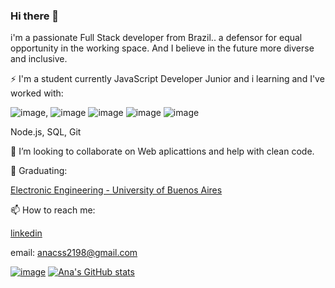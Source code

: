 
### Hi there 👋

i'm a passionate Full Stack developer from Brazil.. a defensor for equal opportunity in the working space. And I believe in the future more diverse and inclusive.

⚡ I'm a student currently JavaScript Developer Junior and i learning and I've worked with:

![image](https://user-images.githubusercontent.com/85584839/149003447-89df4792-1d77-45e3-a0a8-73e241d84e3a.png), ![image](https://user-images.githubusercontent.com/85584839/149003415-c4c4f667-ae27-4c50-97a3-cc63bfd8fc0a.png) ![image](https://user-images.githubusercontent.com/85584839/149003467-55a182c7-c334-492c-8c47-14d9607bdaa1.png) ![image](https://user-images.githubusercontent.com/85584839/149003303-b70f7bfa-7716-4676-8d23-a15239904533.png) ![image](https://user-images.githubusercontent.com/85584839/149003544-0d5d0473-ba79-487e-99e2-beb11effdaaa.png) 

Node.js, SQL, Git

👯 I’m looking to collaborate on Web aplicattions and help with clean code. 

🏫 Graduating:

[Electronic Engineering - University of Buenos Aires](https://www.fi.uba.ar/grado/carreras/ingenieria-electronica)

📫 How to reach me: 

[linkedin](linkedin.com/in/acss2198)

email: anacss2198@gmail.com

[![image](https://github-readme-stats.vercel.app/api/top-langs/?username=anacss21&layout=compact&langs_count=7&theme=dark)](https://github.com/anuraghazra/github-readme-stats)
[![Ana's GitHub stats](https://github-readme-stats.vercel.app/api?username=anacss21)](https://github.com/anuraghazra/github-readme-stats)





